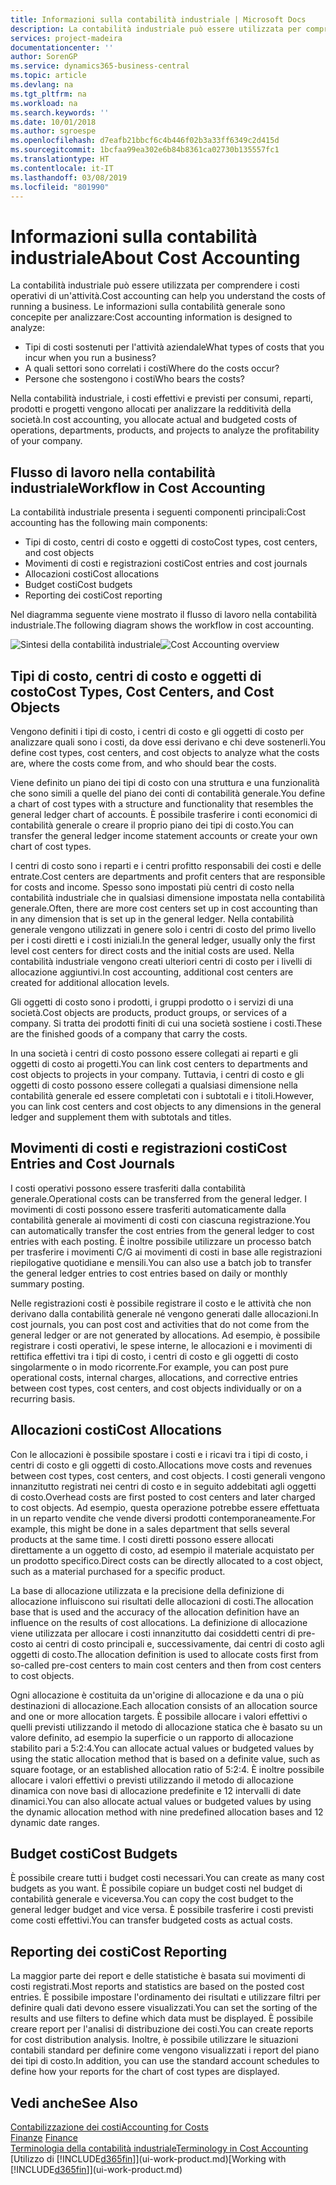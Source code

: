 ```yaml
---
title: Informazioni sulla contabilità industriale | Microsoft Docs
description: La contabilità industriale può essere utilizzata per comprendere i costi operativi di un'attività.
services: project-madeira
documentationcenter: ''
author: SorenGP
ms.service: dynamics365-business-central
ms.topic: article
ms.devlang: na
ms.tgt_pltfrm: na
ms.workload: na
ms.search.keywords: ''
ms.date: 10/01/2018
ms.author: sgroespe
ms.openlocfilehash: d7eafb21bbcf6c4b446f02b3a33ff6349c2d415d
ms.sourcegitcommit: 1bcfaa99ea302e6b84b8361ca02730b135557fc1
ms.translationtype: HT
ms.contentlocale: it-IT
ms.lasthandoff: 03/08/2019
ms.locfileid: "801990"
---
```

# <a name="about-cost-accounting"></a><span data-ttu-id="60f08-103">Informazioni sulla contabilità industriale</span><span class="sxs-lookup"><span data-stu-id="60f08-103">About Cost Accounting</span></span>
<span data-ttu-id="60f08-104">La contabilità industriale può essere utilizzata per comprendere i costi operativi di un'attività.</span><span class="sxs-lookup"><span data-stu-id="60f08-104">Cost accounting can help you understand the costs of running a business.</span></span> <span data-ttu-id="60f08-105">Le informazioni sulla contabilità generale sono concepite per analizzare:</span><span class="sxs-lookup"><span data-stu-id="60f08-105">Cost accounting information is designed to analyze:</span></span>  

-   <span data-ttu-id="60f08-106">Tipi di costi sostenuti per l'attività aziendale</span><span class="sxs-lookup"><span data-stu-id="60f08-106">What types of costs that you incur when you run a business?</span></span>  
-   <span data-ttu-id="60f08-107">A quali settori sono correlati i costi</span><span class="sxs-lookup"><span data-stu-id="60f08-107">Where do the costs occur?</span></span>  
-   <span data-ttu-id="60f08-108">Persone che sostengono i costi</span><span class="sxs-lookup"><span data-stu-id="60f08-108">Who bears the costs?</span></span>  

<span data-ttu-id="60f08-109">Nella contabilità industriale, i costi effettivi e previsti per consumi, reparti, prodotti e progetti vengono allocati per analizzare la redditività della società.</span><span class="sxs-lookup"><span data-stu-id="60f08-109">In cost accounting, you allocate actual and budgeted costs of operations, departments, products, and projects to analyze the profitability of your company.</span></span>  

## <a name="workflow-in-cost-accounting"></a><span data-ttu-id="60f08-110">Flusso di lavoro nella contabilità industriale</span><span class="sxs-lookup"><span data-stu-id="60f08-110">Workflow in Cost Accounting</span></span>  
<span data-ttu-id="60f08-111">La contabilità industriale presenta i seguenti componenti principali:</span><span class="sxs-lookup"><span data-stu-id="60f08-111">Cost accounting has the following main components:</span></span>  

-   <span data-ttu-id="60f08-112">Tipi di costo, centri di costo e oggetti di costo</span><span class="sxs-lookup"><span data-stu-id="60f08-112">Cost types, cost centers, and cost objects</span></span>  
-   <span data-ttu-id="60f08-113">Movimenti di costi e registrazioni costi</span><span class="sxs-lookup"><span data-stu-id="60f08-113">Cost entries and cost journals</span></span>  
-   <span data-ttu-id="60f08-114">Allocazioni costi</span><span class="sxs-lookup"><span data-stu-id="60f08-114">Cost allocations</span></span>  
-   <span data-ttu-id="60f08-115">Budget costi</span><span class="sxs-lookup"><span data-stu-id="60f08-115">Cost budgets</span></span>
-   <span data-ttu-id="60f08-116">Reporting dei costi</span><span class="sxs-lookup"><span data-stu-id="60f08-116">Cost reporting</span></span>  

<span data-ttu-id="60f08-117">Nel diagramma seguente viene mostrato il flusso di lavoro nella contabilità industriale.</span><span class="sxs-lookup"><span data-stu-id="60f08-117">The following diagram shows the workflow in cost accounting.</span></span>  

<span data-ttu-id="60f08-118">![Sintesi della contabilità industriale](media/costaccountingoverview.png "CostAccountingOverview")</span><span class="sxs-lookup"><span data-stu-id="60f08-118">![Cost Accounting overview](media/costaccountingoverview.png "CostAccountingOverview")</span></span>  

## <a name="cost-types-cost-centers-and-cost-objects"></a><span data-ttu-id="60f08-119">Tipi di costo, centri di costo e oggetti di costo</span><span class="sxs-lookup"><span data-stu-id="60f08-119">Cost Types, Cost Centers, and Cost Objects</span></span>  
<span data-ttu-id="60f08-120">Vengono definiti i tipi di costo, i centri di costo e gli oggetti di costo per analizzare quali sono i costi, da dove essi derivano e chi deve sostenerli.</span><span class="sxs-lookup"><span data-stu-id="60f08-120">You define cost types, cost centers, and cost objects to analyze what the costs are, where the costs come from, and who should bear the costs.</span></span>  

<span data-ttu-id="60f08-121">Viene definito un piano dei tipi di costo con una struttura e una funzionalità che sono simili a quelle del piano dei conti di contabilità generale.</span><span class="sxs-lookup"><span data-stu-id="60f08-121">You define a chart of cost types with a structure and functionality that resembles the general ledger chart of accounts.</span></span> <span data-ttu-id="60f08-122">È possibile trasferire i conti economici di contabilità generale o creare il proprio piano dei tipi di costo.</span><span class="sxs-lookup"><span data-stu-id="60f08-122">You can transfer the general ledger income statement accounts or create your own chart of cost types.</span></span>  

<span data-ttu-id="60f08-123">I centri di costo sono i reparti e i centri profitto responsabili dei costi e delle entrate.</span><span class="sxs-lookup"><span data-stu-id="60f08-123">Cost centers are departments and profit centers that are responsible for costs and income.</span></span> <span data-ttu-id="60f08-124">Spesso sono impostati più centri di costo nella contabilità industriale che in qualsiasi dimensione impostata nella contabilità generale.</span><span class="sxs-lookup"><span data-stu-id="60f08-124">Often, there are more cost centers set up in cost accounting than in any dimension that is set up in the general ledger.</span></span> <span data-ttu-id="60f08-125">Nella contabilità generale vengono utilizzati in genere solo i centri di costo del primo livello per i costi diretti e i costi iniziali.</span><span class="sxs-lookup"><span data-stu-id="60f08-125">In the general ledger, usually only the first level cost centers for direct costs and the initial costs are used.</span></span> <span data-ttu-id="60f08-126">Nella contabilità industriale vengono creati ulteriori centri di costo per i livelli di allocazione aggiuntivi.</span><span class="sxs-lookup"><span data-stu-id="60f08-126">In cost accounting, additional cost centers are created for additional allocation levels.</span></span>  

<span data-ttu-id="60f08-127">Gli oggetti di costo sono i prodotti, i gruppi prodotto o i servizi di una società.</span><span class="sxs-lookup"><span data-stu-id="60f08-127">Cost objects are products, product groups, or services of a company.</span></span> <span data-ttu-id="60f08-128">Si tratta dei prodotti finiti di cui una società sostiene i costi.</span><span class="sxs-lookup"><span data-stu-id="60f08-128">These are the finished goods of a company that carry the costs.</span></span>  

<span data-ttu-id="60f08-129">In una società i centri di costo possono essere collegati ai reparti e gli oggetti di costo ai progetti.</span><span class="sxs-lookup"><span data-stu-id="60f08-129">You can link cost centers to departments and cost objects to projects in your company.</span></span> <span data-ttu-id="60f08-130">Tuttavia, i centri di costo e gli oggetti di costo possono essere collegati a qualsiasi dimensione nella contabilità generale ed essere completati con i subtotali e i titoli.</span><span class="sxs-lookup"><span data-stu-id="60f08-130">However, you can link cost centers and cost objects to any dimensions in the general ledger and supplement them with subtotals and titles.</span></span>  

## <a name="cost-entries-and-cost-journals"></a><span data-ttu-id="60f08-131">Movimenti di costi e registrazioni costi</span><span class="sxs-lookup"><span data-stu-id="60f08-131">Cost Entries and Cost Journals</span></span>  
<span data-ttu-id="60f08-132">I costi operativi possono essere trasferiti dalla contabilità generale.</span><span class="sxs-lookup"><span data-stu-id="60f08-132">Operational costs can be transferred from the general ledger.</span></span> <span data-ttu-id="60f08-133">I movimenti di costi possono essere trasferiti automaticamente dalla contabilità generale ai movimenti di costi con ciascuna registrazione.</span><span class="sxs-lookup"><span data-stu-id="60f08-133">You can automatically transfer the cost entries from the general ledger to cost entries with each posting.</span></span> <span data-ttu-id="60f08-134">È inoltre possibile utilizzare un processo batch per trasferire i movimenti C/G ai movimenti di costi in base alle registrazioni riepilogative quotidiane e mensili.</span><span class="sxs-lookup"><span data-stu-id="60f08-134">You can also use a batch job to transfer the general ledger entries to cost entries based on daily or monthly summary posting.</span></span>  

<span data-ttu-id="60f08-135">Nelle registrazioni costi è possibile registrare il costo e le attività che non derivano dalla contabilità generale né vengono generati dalle allocazioni.</span><span class="sxs-lookup"><span data-stu-id="60f08-135">In cost journals, you can post cost and activities that do not come from the general ledger or are not generated by allocations.</span></span> <span data-ttu-id="60f08-136">Ad esempio, è possibile registrare i costi operativi, le spese interne, le allocazioni e i movimenti di rettifica effettivi tra i tipi di costo, i centri di costo e gli oggetti di costo singolarmente o in modo ricorrente.</span><span class="sxs-lookup"><span data-stu-id="60f08-136">For example, you can post pure operational costs, internal charges, allocations, and corrective entries between cost types, cost centers, and cost objects individually or on a recurring basis.</span></span>  

## <a name="cost-allocations"></a><span data-ttu-id="60f08-137">Allocazioni costi</span><span class="sxs-lookup"><span data-stu-id="60f08-137">Cost Allocations</span></span>  
<span data-ttu-id="60f08-138">Con le allocazioni è possibile spostare i costi e i ricavi tra i tipi di costo, i centri di costo e gli oggetti di costo.</span><span class="sxs-lookup"><span data-stu-id="60f08-138">Allocations move costs and revenues between cost types, cost centers, and cost objects.</span></span> <span data-ttu-id="60f08-139">I costi generali vengono innanzitutto registrati nei centri di costo e in seguito addebitati agli oggetti di costo.</span><span class="sxs-lookup"><span data-stu-id="60f08-139">Overhead costs are first posted to cost centers and later charged to cost objects.</span></span> <span data-ttu-id="60f08-140">Ad esempio, questa operazione potrebbe essere effettuata in un reparto vendite che vende diversi prodotti contemporaneamente.</span><span class="sxs-lookup"><span data-stu-id="60f08-140">For example, this might be done in a sales department that sells several products at the same time.</span></span> <span data-ttu-id="60f08-141">I costi diretti possono essere allocati direttamente a un oggetto di costo, ad esempio il materiale acquistato per un prodotto specifico.</span><span class="sxs-lookup"><span data-stu-id="60f08-141">Direct costs can be directly allocated to a cost object, such as a material purchased for a specific product.</span></span>  

<span data-ttu-id="60f08-142">La base di allocazione utilizzata e la precisione della definizione di allocazione influiscono sui risultati delle allocazioni di costi.</span><span class="sxs-lookup"><span data-stu-id="60f08-142">The allocation base that is used and the accuracy of the allocation definition have an influence on the results of cost allocations.</span></span> <span data-ttu-id="60f08-143">La definizione di allocazione viene utilizzata per allocare i costi innanzitutto dai cosiddetti centri di pre-costo ai centri di costo principali e, successivamente, dai centri di costo agli oggetti di costo.</span><span class="sxs-lookup"><span data-stu-id="60f08-143">The allocation definition is used to allocate costs first from so-called pre-cost centers to main cost centers and then from cost centers to cost objects.</span></span>  

<span data-ttu-id="60f08-144">Ogni allocazione è costituita da un'origine di allocazione e da una o più destinazioni di allocazione.</span><span class="sxs-lookup"><span data-stu-id="60f08-144">Each allocation consists of an allocation source and one or more allocation targets.</span></span> <span data-ttu-id="60f08-145">È possibile allocare i valori effettivi o quelli previsti utilizzando il metodo di allocazione statica che è basato su un valore definito, ad esempio la superficie o un rapporto di allocazione stabilito pari a 5:2:4.</span><span class="sxs-lookup"><span data-stu-id="60f08-145">You can allocate actual values or budgeted values by using the static allocation method that is based on a definite value, such as square footage, or an established allocation ratio of 5:2:4.</span></span> <span data-ttu-id="60f08-146">È inoltre possibile allocare i valori effettivi o previsti utilizzando il metodo di allocazione dinamica con nove basi di allocazione predefinite e 12 intervalli di date dinamici.</span><span class="sxs-lookup"><span data-stu-id="60f08-146">You can also allocate actual values or budgeted values by using the dynamic allocation method with nine predefined allocation bases and 12 dynamic date ranges.</span></span>  

## <a name="cost-budgets"></a><span data-ttu-id="60f08-147">Budget costi</span><span class="sxs-lookup"><span data-stu-id="60f08-147">Cost Budgets</span></span>  
<span data-ttu-id="60f08-148">È possibile creare tutti i budget costi necessari.</span><span class="sxs-lookup"><span data-stu-id="60f08-148">You can create as many cost budgets as you want.</span></span> <span data-ttu-id="60f08-149">È possibile copiare un budget costi nel budget di contabilità generale e viceversa.</span><span class="sxs-lookup"><span data-stu-id="60f08-149">You can copy the cost budget to the general ledger budget and vice versa.</span></span> <span data-ttu-id="60f08-150">È possibile trasferire i costi previsti come costi effettivi.</span><span class="sxs-lookup"><span data-stu-id="60f08-150">You can transfer budgeted costs as actual costs.</span></span>  

## <a name="cost-reporting"></a><span data-ttu-id="60f08-151">Reporting dei costi</span><span class="sxs-lookup"><span data-stu-id="60f08-151">Cost Reporting</span></span>  
<span data-ttu-id="60f08-152">La maggior parte dei report e delle statistiche è basata sui movimenti di costi registrati.</span><span class="sxs-lookup"><span data-stu-id="60f08-152">Most reports and statistics are based on the posted cost entries.</span></span> <span data-ttu-id="60f08-153">È possibile impostare l'ordinamento dei risultati e utilizzare filtri per definire quali dati devono essere visualizzati.</span><span class="sxs-lookup"><span data-stu-id="60f08-153">You can set the sorting of the results and use filters to define which data must be displayed.</span></span> <span data-ttu-id="60f08-154">È possibile creare report per l'analisi di distribuzione dei costi.</span><span class="sxs-lookup"><span data-stu-id="60f08-154">You can create reports for cost distribution analysis.</span></span> <span data-ttu-id="60f08-155">Inoltre, è possibile utilizzare le situazioni contabili standard per definire come vengono visualizzati i report del piano dei tipi di costo.</span><span class="sxs-lookup"><span data-stu-id="60f08-155">In addition, you can use the standard account schedules to define how your reports for the chart of cost types are displayed.</span></span>  

## <a name="see-also"></a><span data-ttu-id="60f08-156">Vedi anche</span><span class="sxs-lookup"><span data-stu-id="60f08-156">See Also</span></span>  
 [<span data-ttu-id="60f08-157">Contabilizzazione dei costi</span><span class="sxs-lookup"><span data-stu-id="60f08-157">Accounting for Costs</span></span>](finance-manage-cost-accounting.md)  
 <span data-ttu-id="60f08-158">[Finanze](finance.md) </span><span class="sxs-lookup"><span data-stu-id="60f08-158">[Finance](finance.md) </span></span>  
 [<span data-ttu-id="60f08-159">Terminologia della contabilità industriale</span><span class="sxs-lookup"><span data-stu-id="60f08-159">Terminology in Cost Accounting</span></span>](finance-terminology-in-cost-accounting.md)  
 <span data-ttu-id="60f08-160">[Utilizzo di [!INCLUDE[d365fin](includes/d365fin_md.md)]](ui-work-product.md)</span><span class="sxs-lookup"><span data-stu-id="60f08-160">[Working with [!INCLUDE[d365fin](includes/d365fin_md.md)]](ui-work-product.md)</span></span>
